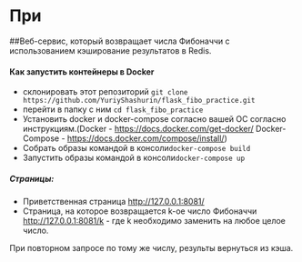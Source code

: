 # При
##Веб-сервис, который возвращает числа Фибоначчи с использованием кэширование результатов в Redis.

#### Как запустить контейнеры в Docker

* склонировать этот репозиторий ```git clone https://github.com/YuriyShashurin/flask_fibo_practice.git```
* перейти в папку с ним ```cd flask_fibo_practice```
* Установить docker и docker-compose согласно вашей ОС согласно инструкциям.(Docker - https://docs.docker.com/get-docker/ Docker-Compose - https://docs.docker.com/compose/install/)
* Собрать образы командой в консоли```docker-compose build```
* Запустить образы командой в консоли```docker-compose up```


##### Страницы: 
* Приветственная страница http://127.0.0.1:8081/
* Страница, на которое возвращается k-ое число Фибоначчи http://127.0.0.1:8081/k - где k необходимо заменить на любое целое число.

При повторном запросе по тому же числу, результы вернуться из кэша. 